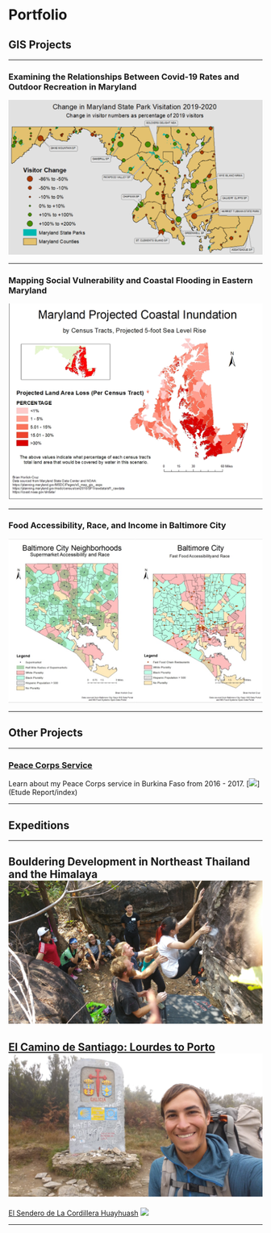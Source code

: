 
# Portfolio

## GIS Projects
---
### Examining the Relationships Between Covid-19 Rates and Outdoor Recreation in Maryland
[<img src="covid_mapping/mapping covid.png"/>](covid_mapping/project3.md)

---
### Mapping Social Vulnerability and Coastal Flooding in Eastern Maryland
[<img src="coastal_flooding/Horlick-Cruz_Lab2_five_foot_map.jpg"/>](coastal_flooding/project2.md)

---
### Food Accessibility, Race, and Income in Baltimore City
[<img src="food_maps/food&race.jpg">](food_maps/project4.md)

---
## Other Projects
---
### [Peace Corps Service](etude_project/project_page.md)
Learn about my Peace Corps service in Burkina Faso from 2016 - 2017.
[<img src="images/SAM_1595.jpg"/>](Etude Report/index)

---

## Expeditions 
---
Bouldering Development in  Northeast Thailand and the Himalaya
[<img src="images/20180225_131053.jpg">]()
---
[El Camino de Santiago: Lourdes to Porto]()
<img src="images/20171112_115828.jpg">
---
[El Sendero de La Cordillera Huayhuash]()
<img src="images/SAM_1055.jpg">

---

